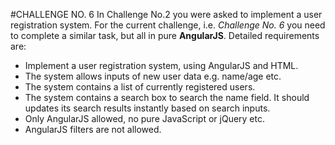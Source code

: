#CHALLENGE NO. 6
In Challenge No.2 you were asked to implement a user registration system.
For the current challenge, i.e. *Challenge No. 6* you need to complete a similar task, 
but all in pure **AngularJS**. Detailed requirements are:
- Implement a user registration system, using AngularJS and HTML.
- The system allows inputs of new user data e.g. name/age etc.
- The system contains a list of currently registered users.
- The system contains a search box to search the name field. It should updates its search results instantly based on search inputs.
- Only AngularJS allowed, no pure JavaScript or jQuery etc.
- AngularJS filters are not allowed.
